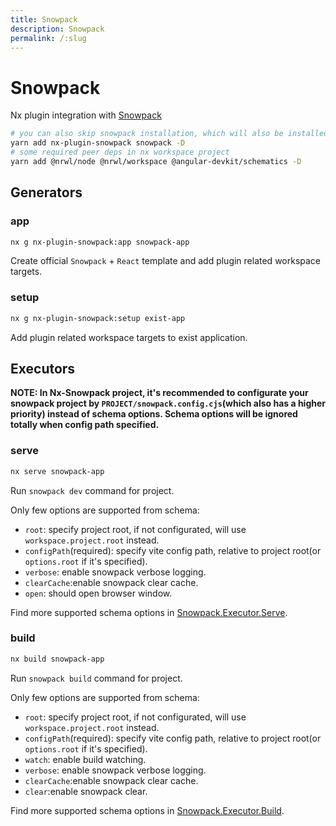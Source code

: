 ```yaml
---
title: Snowpack
description: Snowpack
permalink: /:slug
---
```


# Snowpack

Nx plugin integration with [Snowpack](https://www.snowpack.dev/)

```bash
# you can also skip snowpack installation, which will also be installed when executing generator:app
yarn add nx-plugin-snowpack snowpack -D
# some required peer deps in nx workspace project
yarn add @nrwl/node @nrwl/workspace @angular-devkit/schematics -D
```

## Generators

### app

```bash
nx g nx-plugin-snowpack:app snowpack-app
```

Create official `Snowpack` + `React` template and add plugin related workspace targets.

### setup

```bash
nx g nx-plugin-snowpack:setup exist-app
```

Add plugin related workspace targets to exist application.

## Executors

**NOTE: In Nx-Snowpack project, it's recommended to configurate your snowpack project by `PROJECT/snowpack.config.cjs`(which also has a higher priority) instead of schema options. Schema options will be ignored totally when config path specified.**

### serve

```bash
nx serve snowpack-app
```

Run `snowpack dev` command for project.

Only few options are supported from schema:

- `root`: specify project root, if not configurated, will use `workspace.project.root` instead.
- `configPath`(required): specify vite config path, relative to project root(or `options.root` if it's specified).
- `verbose`: enable snowpack verbose logging.
- `clearCache`:enable snowpack clear cache.
- `open`: should open browser window.

Find more supported schema options in [Snowpack.Executor.Serve](/packages/nx-plugin-snowpack/src/executors/serve/schema.json).

### build

```bash
nx build snowpack-app
```

Run `snowpack build` command for project.

Only few options are supported from schema:

- `root`: specify project root, if not configurated, will use `workspace.project.root` instead.
- `configPath`(required): specify vite config path, relative to project root(or `options.root` if it's specified).
- `watch`: enable build watching.
- `verbose`: enable snowpack verbose logging.
- `clearCache`:enable snowpack clear cache.
- `clear`:enable snowpack clear.

Find more supported schema options in [Snowpack.Executor.Build](/packages/nx-plugin-snowpack/src/executors/build/schema.json).
